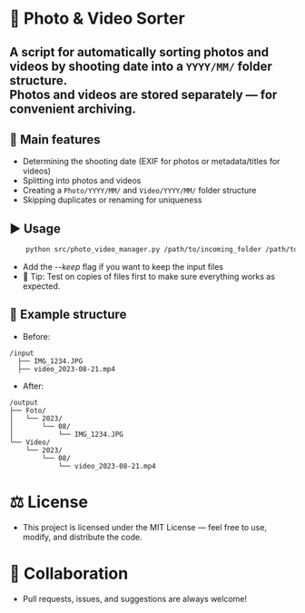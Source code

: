 # 📸 Photo & Video Sorter
A script for automatically sorting photos and videos by shooting date into a `YYYY/MM/` folder structure.<br>
Photos and videos are stored separately — for convenient archiving.
---
## 🔧 Main features

- Determining the shooting date (EXIF for photos or metadata/titles for videos)
- Splitting into photos and videos
- Creating a `Photo/YYYY/MM/` and `Video/YYYY/MM/` folder structure
- Skipping duplicates or renaming for uniqueness

## ▶️ Usage
```bash
    python src/photo_video_manager.py /path/to/incoming_folder /path/to/outgoing_folder 
```
- Add the _--keep_ flag if you want to keep the input files
- 📝 Tip: Test on copies of files first to make sure everything works as expected.

## 📂 Example structure

- Before:
```
/input
  ├── IMG_1234.JPG
  ├── video_2023-08-21.mp4
```
- After:
```
/output
├── Foto/
│   └── 2023/
│       └── 08/
│           └── IMG_1234.JPG
└── Video/
    └── 2023/
        └── 08/
            └── video_2023-08-21.mp4
```
# ⚖️ License
- This project is licensed under the MIT License — feel free to use, modify, and distribute the code.

# 🙌 Collaboration
- Pull requests, issues, and suggestions are always welcome!

